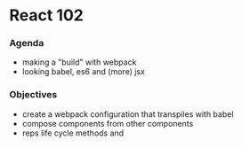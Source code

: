 # React 102
### Agenda
- making a "build" with webpack
- looking babel, es6 and (more) jsx

### Objectives
- create a webpack configuration that transpiles with babel
- compose components from other components
- reps life cycle methods and 
